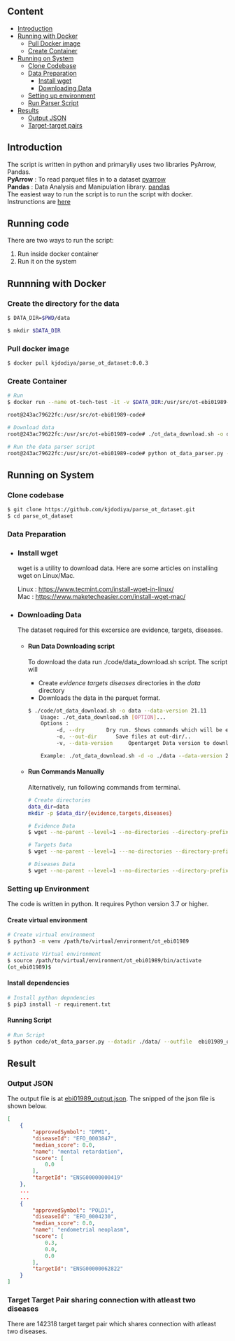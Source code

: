
## Content

- [Introduction](#introduction)
- [Running with Docker](#run_code_docker)
    - [Pull Docker image](#pull_docker_image)
    - [Create Container](#run_docker_image)
- [Running on System](#run_code_system)
    - [Clone Codebase](#clone_codebase)
    - [Data Preparation](#data_preparation)
        - [Install wget](#install_wget)
        - [Downloading Data](#data_downloading)
    - [Setting up environment](#setup_env)
    - [Run Parser Script](#data_parser_script)
- [Results](#results)
    - [Output JSON](#result_json)
    - [Target-target pairs](#target_target_pair)

<a name="introduction"></a>
## Introduction
The script is written in python and primaryliy uses two libraries PyArrow, Pandas.<br>
<b>PyArrow</b> : To read parquet files in to a dataset [pyarrow](https://arrow.apache.org/docs/python/index.html)<br>
<b>Pandas</b>  : Data Analysis and Manipulation library. [pandas](https://pandas.pydata.org)<br>
The easiest way to run the script is to run the script with docker. Instrunctions are [here](#run_code_docker)
 
## Running code <a name="run_code"></a>

There are two ways to run the script:
1. Run inside docker container
2. Run it on the system

<a name="run_code_docker"></a>
## Runnning with Docker

<a name="data_dir"></a>
### Create the directory for the data 

```bash
$ DATA_DIR=$PWD/data

$ mkdir $DATA_DIR
```

<a name="pull_docker_image"></a>
### Pull docker image 
```bash
$ docker pull kjdodiya/parse_ot_dataset:0.0.3
```

<a name="run_docker_image"></a>
### Create Container  

```bash
# Run
$ docker run --name ot-tech-test -it -v $DATA_DIR:/usr/src/ot-ebi01989-code/data  parse_ot_dataset:0.0.3 /bin/bash

root@243ac79622fc:/usr/src/ot-ebi01989-code# 

# Download data
root@243ac79622fc:/usr/src/ot-ebi01989-code# ./ot_data_download.sh -o data --data-version 21.11

# Run the data parser script
root@243ac79622fc:/usr/src/ot-ebi01989-code# python ot_data_parser.py --datadir ./data/ --outfile  ebi01989_output.json

```

<a name="run_code_system"></a>
## Running on System 

<a name="clone_codebase"></a>
### Clone codebase 
```bash
$ git clone https://github.com/kjdodiya/parse_ot_dataset.git
$ cd parse_ot_dataset
```

<a name="data_preparation"></a>
### Data Preparation

<a name="install_wget"></a>
- ### Install wget 
    wget is a utility to download data. Here are some articles on installing wget on Linux/Mac.
    
    Linux : https://www.tecmint.com/install-wget-in-linux/ <br>
    Mac   : https://www.maketecheasier.com/install-wget-mac/

<a name="data_downloading"></a>
- ### Downloading Data 
    The dataset required for this excersice are evidence, targets, diseases. 

    - #### Run Data Downloading script
        To download the data run ./code/data_download.sh script. 
        The script will
        - Create _evidence targets diseases_ directories in the _data_ directory
        - Downloads the data in the parquet format.
        ```bash
        $ ./code/ot_data_download.sh -o data --data-version 21.11
            Usage: ./ot_data_download.sh [OPTION]...
            Options :
                 -d, --dry       Dry run. Shows commands which will be executed.
                 -o, --out-dir      Save files at out-dir/..
                 -v, --data-version     Opentarget Data version to download.

            Example: ./ot_data_download.sh -d -o ./data --data-version 21.11
        ```

    - #### Run Commands Manually
        Alternatively, run following commands from terminal.
    
        ```bash
        # Create directories
        data_dir=data
        mkdir -p $data_dir/{evidence,targets,diseases}
        
        # Evidence Data
        $ wget --no-parent --level=1 --no-directories --directory-prefix=$data_dir/evidence --accept=*.parquet -r ftp://ftp.ebi.ac.uk/pub/databases/opentargets/platform/21.11/output/etl/parquet/evidence/sourceId=eva/
        
        # Targets Data
        $ wget --no-parent --level=1 ---no-directories --directory-prefix=$data_dir/targets --accept=*.parquet -r ftp://ftp.ebi.ac.uk/pub/databases/opentargets/platform/21.11/output/etl/parquet/targets/
        
        # Diseases Data
        $ wget --no-parent --level=1 --no-directories --directory-prefix=$data_dir/diseases --accept=*.parquet -r ftp://ftp.ebi.ac.uk/pub/databases/opentargets/platform/21.11/output/etl/parquet/diseases/
        ```


<a name="setup_env"></a>
### Setting up Environment 
The code is written in python. It requires Python version 3.7 or higher. 

#### Create virtual environment
```bash
# Create virtual environment
$ python3 -m venv /path/to/virtual/environment/ot_ebi01989

# Activate Virtual environment
$ source /path/to/virtual/environment/ot_ebi01989/bin/activate
(ot_ebi01989)$ 
```

#### Install dependencies
```bash
# Install python depndencies
$ pip3 install -r requirement.txt
```

<a name="data_parser_script"></a>
#### Running Script 
```bash
# Run Script
$ python code/ot_data_parser.py --datadir ./data/ --outfile  ebi01989_output.json
```

<a name="results"></a>
## Result

<a name="result_json"></a>
### Output JSON 

The output file is at [ebi01989_output.json](#https://github.com/kjdodiya/parse_ot_dataset/blob/main/ebi01989_output.json). 
The snipped of the json file is shown below.

```json
[
    {
        "approvedSymbol": "DPM1",
        "diseaseId": "EFO_0003847",
        "median_score": 0.0,
        "name": "mental retardation",
        "score": [
            0.0
        ],
        "targetId": "ENSG00000000419"
    },
    ...
    ...
    {
        "approvedSymbol": "POLD1",
        "diseaseId": "EFO_0004230",
        "median_score": 0.0,
        "name": "endometrial neoplasm",
        "score": [
            0.3,
            0.0,
            0.0
        ],
        "targetId": "ENSG00000062822"
    }
]
```

<a name="result_ttpair"></a>
### Target Target Pair sharing connection with atleast two diseases 

There are 142318 target target pair which shares connection with atleast two diseases. 

